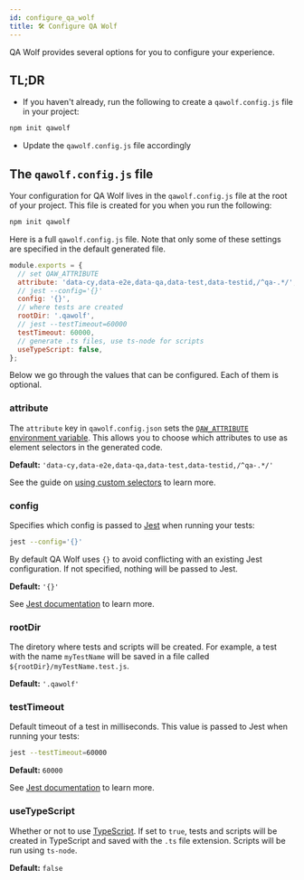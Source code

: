 ```yaml
---
id: configure_qa_wolf
title: 🛠️ Configure QA Wolf
---
```


QA Wolf provides several options for you to configure your experience.

## TL;DR

- If you haven't already, run the following to create a `qawolf.config.js` file in your project:

```bash
npm init qawolf
```

- Update the `qawolf.config.js` file accordingly

## The `qawolf.config.js` file

Your configuration for QA Wolf lives in the `qawolf.config.js` file at the root of your project. This file is created for you when you run the following:

```bash
npm init qawolf
```

Here is a full `qawolf.config.js` file. Note that only some of these settings are specified in the default generated file.

```js
module.exports = {
  // set QAW_ATTRIBUTE
  attribute: 'data-cy,data-e2e,data-qa,data-test,data-testid,/^qa-.*/',
  // jest --config='{}'
  config: '{}',
  // where tests are created
  rootDir: '.qawolf',
  // jest --testTimeout=60000
  testTimeout: 60000,
  // generate .ts files, use ts-node for scripts
  useTypeScript: false,
};
```

Below we go through the values that can be configured. Each of them is optional.

### attribute

The `attribute` key in `qawolf.config.json` sets the [`QAW_ATTRIBUTE` environment variable](api/environment_variables#qaw_attribute). This allows you to choose which attributes to use as element selectors in the generated code.

**Default:** `'data-cy,data-e2e,data-qa,data-test,data-testid,/^qa-.*/'`

See the guide on [using custom selectors](use_custom_selectors#target-attributes) to learn more.

### config

Specifies which config is passed to [Jest](https://jestjs.io) when running your tests:

```bash
jest --config='{}'
```

By default QA Wolf uses `{}` to avoid conflicting with an existing Jest configuration. If not specified, nothing will be passed to Jest.

**Default:** `'{}'`

See [Jest documentation](https://jestjs.io/docs/en/cli#--configpath) to learn more.

### rootDir

The diretory where tests and scripts will be created. For example, a test with the name `myTestName` will be saved in a file called `${rootDir}/myTestName.test.js`.

**Default:** `'.qawolf'`

### testTimeout

Default timeout of a test in milliseconds. This value is passed to Jest when running your tests:

```bash
jest --testTimeout=60000
```

**Default:** `60000`

See [Jest documentation](https://jestjs.io/docs/en/cli#--testtimeoutnumber) to learn more.

### useTypeScript

Whether or not to use [TypeScript](https://www.typescriptlang.org). If set to `true`, tests and scripts will be created in TypeScript and saved with the `.ts` file extension. Scripts will be run using `ts-node`.

**Default:** `false`

